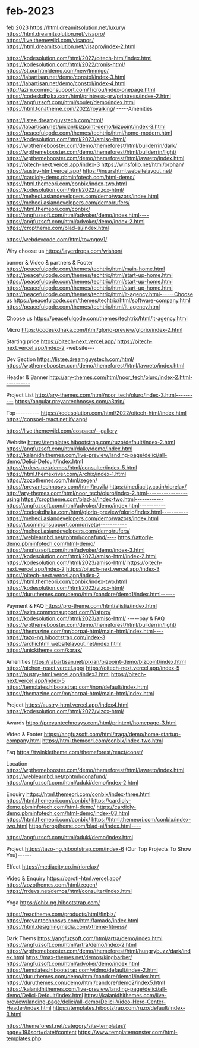 # feb-2023
feb 2023
https://html.dreamitsolution.net/luxury/
https://html.dreamitsolution.net/visapro/
https://live.themewild.com/visapos/
https://html.dreamitsolution.net/visapro/index-2.html

https://kodesolution.com/html/2022/oitech-html/index.html
https://kodesolution.com/html/2022/tronis-html/
https://st.ourhtmldemo.com/new/Immigo/
https://labartisan.net/demo/constol/index-3.html
https://labartisan.net/demo/constol/index-4.html
http://azim.commonsupport.com/Ticrou/index-onepage.html
https://codeskdhaka.com/html/printress-prv/printress/index-2.html
https://angfuzsoft.com/html/souler/demo/index.html
https://html.tonatheme.com/2022/royalking/ -----Amenities


https://listee.dreamguystech.com/html/
https://labartisan.net/pixian/bizpoint-demo/bizpoint/index-3.html
https://peacefulqode.com/themes/techtrix/html/home-modern.html
https://kodesolution.com/html/2023/amiso-html/
https://wpthemebooster.com/demo/themeforest/html/builderrin/dark/
https://wpthemebooster.com/demo/themeforest/html/builderrin/light/
https://wpthemebooster.com/demo/themeforest/html/lawreto/index.html
https://oitech-next.vercel.app/index-3
https://winsfolio.net/html/orphan/
https://austry-html.vercel.app/
https://insurshtml.websitelayout.net/
https://cardioly-demo.pbminfotech.com/html-demo/
https://html.themeori.com/conbix/index-two.html
https://kodesolution.com/html/2022/vizox-html/
https://mehedi.asiandevelopers.com/demo/wazors/index.html
https://mehedi.asiandevelopers.com/demo/rufers/
https://html.themeori.com/conbix/
https://angfuzsoft.com/html/advoker/demo/index.html----
https://angfuzsoft.com/html/advoker/demo/index-2.html
https://croptheme.com/blad-ai/index.html

https://webdevcode.com/html/towngov1/

Why choose us
https://layerdrops.com/wishon/


banner & Video & partners & Footer
https://peacefulqode.com/themes/techtrix/html/main-home.html
https://peacefulqode.com/themes/techtrix/html/start-up-home.html
https://peacefulqode.com/themes/techtrix/html/start-up-home.html
https://peacefulqode.com/themes/techtrix/html/start-up-home.html
https://peacefulqode.com/themes/techtrix/html/it-agency.html------Choose us
https://peacefulqode.com/themes/techtrix/html/software-company.html
https://peacefulqode.com/themes/techtrix/html/it-agency.html

Choose us
https://peacefulqode.com/themes/techtrix/html/it-agency.html


Micro
https://codeskdhaka.com/html/glorio-preview/glorio/index-2.html

Starting price
https://oitech-next.vercel.app/
https://oitech-next.vercel.app/index-2 -website---

Dev Section
https://listee.dreamguystech.com/html/
https://wpthemebooster.com/demo/themeforest/html/lawreto/index.html


Header & Banner
http://ary-themes.com/html/noor_tech/oluro/index-2.html-----------

Project List
http://ary-themes.com/html/noor_tech/oluro/index-3.html----------
https://angular.preyantechnosys.com/a3trip/

Top----------
https://kodesolution.com/html/2022/oitech-html/index.html
https://consoel-react.netlify.app/

https://live.themewild.com/cospace/--gallery

Website
https://templates.hibootstrap.com/ruzo/default/index-2.html
https://angfuzsoft.com/html/dalky/demo/index.html
https://kalanidhithemes.com/live-preview/landing-page/delici/all-demo/Delici-Defoult/index.html
https://rrdevs.net/demos/html/consulter/index-5.html
https://html.themexriver.com/Archix/index-1.html
https://zozothemes.com/html/zegen/
https://preyantechnosys.com/html/truvik/
https://mediacity.co.in/riorelax/
http://ary-themes.com/html/noor_tech/oluro/index-2.html-----------------using
https://croptheme.com/blad-ai/index-two.html------------
https://angfuzsoft.com/html/advoker/demo/index.html-----------
https://codeskdhaka.com/html/glorio-preview/glorio/index.html-----------
https://mehedi.asiandevelopers.com/demo/wazors/index.html
https://t.commonsupport.com/driveto/-----------
https://mehedi.asiandevelopers.com/demo/rufers/
https://weblearnbd.net/tphtml/donafund/----
https://attorly-demo.pbminfotech.com/html-demo/
https://angfuzsoft.com/html/advoker/demo/index-3.html
https://kodesolution.com/html/2023/amiso-html/index-2.html
https://kodesolution.com/html/2023/amiso-html/
https://oitech-next.vercel.app/index-2
https://oitech-next.vercel.app/index-3
https://oitech-next.vercel.app/index-2
https://html.themeori.com/conbix/index-two.html
https://kodesolution.com/html/2022/vizox-html/
https://duruthemes.com/demo/html/candore/demo1/index.html------

Payment & FAQ
https://pro-theme.com/html/alistia/index.html
https://azim.commonsupport.com/Vistpro/
https://kodesolution.com/html/2023/amiso-html/ -----pay & FAQ
https://wpthemebooster.com/demo/themeforest/html/builderrin/light/
https://themazine.com/mr/corpai-html/main-html/index.html----
https://tazo-ng.hibootstrap.com/index-3
https://archichtml.websitelayout.net/index.html
https://unicktheme.com/korax/

Amenities
https://labartisan.net/pixian/bizpoint-demo/bizpoint/index.html
https://qichen-react.vercel.app/
https://oitech-next.vercel.app/index-5
https://austry-html.vercel.app/index3.html
https://oitech-next.vercel.app/index-5
https://templates.hibootstrap.com/inon/default/index.html
https://themazine.com/mr/corpai-html/main-html/index.html

Project
https://austry-html.vercel.app/index4.html
https://kodesolution.com/html/2022/vizox-html/

Awards
https://preyantechnosys.com/html/printent/homepage-3.html

Video & Footer
https://angfuzsoft.com/html/traga/demo/home-startup-company.html
https://html.themeori.com/conbix/index-two.html

Faq
https://twinkletheme.com/themeforest/react/const/

Location
https://wpthemebooster.com/demo/themeforest/html/lawreto/index.html
https://weblearnbd.net/tphtml/donafund/
https://angfuzsoft.com/html/aduki/demo/index-2.html

Enquiry 
https://html.themeori.com/conbix/index-three.html
https://html.themeori.com/conbix/
https://cardioly-demo.pbminfotech.com/html-demo/
https://cardioly-demo.pbminfotech.com/html-demo/index-03.html
https://html.themeori.com/conbix/
https://html.themeori.com/conbix/index-two.html
https://croptheme.com/blad-ai/index.html----

https://angfuzsoft.com/html/aduki/demo/index.html



Project
https://tazo-ng.hibootstrap.com/index-6 (Our Top Projects To Show You)------



Effect
https://mediacity.co.in/riorelax/


Video & Enquiry
https://paroti-html.vercel.app/
https://zozothemes.com/html/zegen/
https://rrdevs.net/demos/html/consulter/index.html


Yoga
https://ohix-ng.hibootstrap.com/

https://reactheme.com/products/html/finbiz/
https://preyantechnosys.com/html/famado/index.html
https://html.designingmedia.com/xtreme-fitness/



Dark Thems
https://angfuzsoft.com/html/artra/demo/index.html
https://angfuzsoft.com/html/artra/demo/index-2.html
https://wpthemebooster.com/demo/themeforest/html/hungrybuzz/dark/index.html
https://max-themes.net/demos/kingbarber/
https://angfuzsoft.com/html/advoker/demo/index.html
https://templates.hibootstrap.com/vidmo/default/index-2.html
https://duruthemes.com/demo/html/candore/demo1/index.html
https://duruthemes.com/demo/html/candore/demo2/index5.html
https://kalanidhithemes.com/live-preview/landing-page/delici/all-demo/Delici-Defoult/index.html
https://kalanidhithemes.com/live-preview/landing-page/delici/all-demo/Delici-Video-Hero-Center-Header/index.html
https://templates.hibootstrap.com/ruzo/default/index-3.html

https://themeforest.net/category/site-templates?page=19&sort=date#content
https://www.templatemonster.com/html-templates.php

